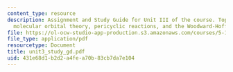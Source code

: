 ```yaml
---
content_type: resource
description: Assignment and Study Guide for Unit III of the course. Topics include
  molecular orbital theory, pericyclic reactions, and the Woodward-Hoffmann rules.
file: https://ol-ocw-studio-app-production.s3.amazonaws.com/courses/5-13-organic-chemistry-ii-fall-2003/431e68d1b2d2a4fea70b83cb7da7e104_unit3_study_gd.pdf
file_type: application/pdf
resourcetype: Document
title: unit3_study_gd.pdf
uid: 431e68d1-b2d2-a4fe-a70b-83cb7da7e104
---
```


